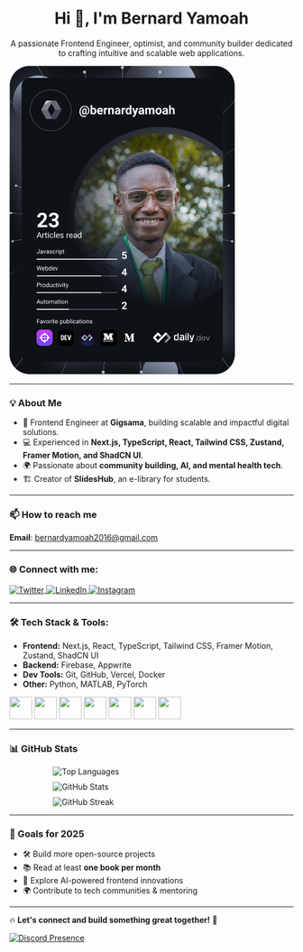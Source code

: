 <h1 align="center">Hi 👋, I'm Bernard Yamoah</h1>
<p align="center">A passionate Frontend Engineer, optimist, and community builder dedicated to crafting intuitive and scalable web applications.</p>

<a href="https://app.daily.dev/DailyDevTips">
  <img src="https://github.com/bernardyamoah/bernardyamoah/blob/main/devcard.svg" width="400" alt="Bernard Yamoah's Dev Card"/>
</a>

---

### 💡 About Me
- 🚀 Frontend Engineer at **Gigsama**, building scalable and impactful digital solutions. 
- 💻 Experienced in **Next.js, TypeScript, React, Tailwind CSS, Zustand, Framer Motion, and ShadCN UI**. 
- 🌍 Passionate about **community building, AI, and mental health tech**.
- 🏗️ Creator of **SlidesHub**, an e-library for students.

---

### 📫 How to reach me
**Email**: [bernardyamoah2016@gmail.com](mailto:bernardyamoah2016@gmail.com)

---

### 🌐 Connect with me:
<p align="left">
  <a href="https://twitter.com/byayamoah" target="blank">
    <img align="center" src="https://raw.githubusercontent.com/rahuldkjain/github-profile-readme-generator/master/src/images/icons/Social/twitter.svg" alt="Twitter" height="30" width="40" />
  </a>
  <a href="https://linkedin.com/in/bernard-yamoah-971386132" target="blank">
    <img align="center" src="https://raw.githubusercontent.com/rahuldkjain/github-profile-readme-generator/master/src/images/icons/Social/linked-in-alt.svg" alt="LinkedIn" height="30" width="40" />
  </a>
  <a href="https://instagram.com/be_r_n_ard" target="blank">
    <img align="center" src="https://raw.githubusercontent.com/rahuldkjain/github-profile-readme-generator/master/src/images/icons/Social/instagram.svg" alt="Instagram" height="30" width="40" />
  </a>
</p>

---

### 🛠️ Tech Stack & Tools:
- **Frontend:** Next.js, React, TypeScript, Tailwind CSS, Framer Motion, Zustand, ShadCN UI
- **Backend:** Firebase, Appwrite
- **Dev Tools:** Git, GitHub, Vercel, Docker
- **Other:** Python, MATLAB, PyTorch

<p align="left">
  <img src="https://cdn.jsdelivr.net/gh/devicons/devicon/icons/nextjs/nextjs-original-wordmark.svg" width="40" height="40" />
  <img src="https://cdn.jsdelivr.net/gh/devicons/devicon/icons/react/react-original.svg" width="40" height="40" />
  <img src="https://cdn.jsdelivr.net/gh/devicons/devicon/icons/typescript/typescript-original.svg" width="40" height="40" />
  <img src="https://cdn.jsdelivr.net/gh/devicons/devicon/icons/tailwindcss/tailwindcss-icon.svg" width="40" height="40" />
  <img src="https://cdn.jsdelivr.net/gh/devicons/devicon/icons/git/git-original.svg" width="40" height="40" />
  <img src="https://cdn.jsdelivr.net/gh/devicons/devicon/icons/firebase/firebase-plain.svg" width="40" height="40" />
  <img src="https://cdn.jsdelivr.net/gh/devicons/devicon/icons/python/python-original.svg" width="40" height="40" />
</p>

---

### 📊 GitHub Stats
<div style="display: flex; flex-wrap: wrap; gap: 10px; justify-content: center;">
<img src="https://github-readme-stats.vercel.app/api/top-langs?username=bernardyamoah&show_icons=true&locale=en&layout=compact" alt="Top Languages" width="350" />
  <img src="https://github-readme-stats.vercel.app/api?username=bernardyamoah&show_icons=true&locale=en" alt="GitHub Stats" width="350" />
  <img src="https://github-readme-streak-stats.herokuapp.com/?user=bernardyamoah&" alt="GitHub Streak" width="350" />
</div>

---



### 🎯 Goals for 2025
- 🛠️ Build more open-source projects
- 📚 Read at least **one book per month**
- 🚀 Explore AI-powered frontend innovations
- 🌍 Contribute to tech communities & mentoring

---

🔥 **Let's connect and build something great together!** 🚀

[![Discord Presence](https://lanyard.cnrad.dev/api/328300895232065567)](https://discord.com/users/328300895232065567)
